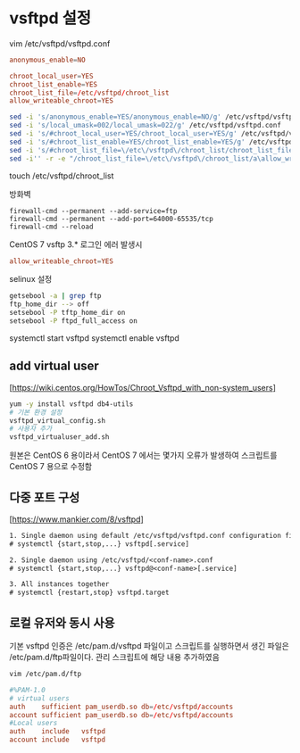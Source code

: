# vsftpd 설정

vim /etc/vsftpd/vsftpd.conf

```conf
anonymous_enable=NO

chroot_local_user=YES
chroot_list_enable=YES
chroot_list_file=/etc/vsftpd/chroot_list
allow_writeable_chroot=YES
```

```sh
sed -i 's/anonymous_enable=YES/anonymous_enable=NO/g' /etc/vsftpd/vsftpd.conf
sed -i 's/local_umask=002/local_umask=022/g' /etc/vsftpd/vsftpd.conf
sed -i 's/#chroot_local_user=YES/chroot_local_user=YES/g' /etc/vsftpd/vsftpd.conf
sed -i 's/#chroot_list_enable=YES/chroot_list_enable=YES/g' /etc/vsftpd/vsftpd.conf
sed -i 's/#chroot_list_file=\/etc\/vsftpd\/chroot_list/chroot_list_file=\/etc\/vsftpd\/chroot_list/g' /etc/vsftpd/vsftpd.conf
sed -i'' -r -e "/chroot_list_file=\/etc\/vsftpd\/chroot_list/a\allow_writeable_chroot=YES" /etc/vsftpd/vsftpd.conf
```

touch /etc/vsftpd/chroot_list

방화벽

```ch
firewall-cmd --permanent --add-service=ftp
firewall-cmd --permanent --add-port=64000-65535/tcp
firewall-cmd --reload
```

CentOS 7 vsftp 3.*  로그인 에러 발생시

```conf
allow_writeable_chroot=YES
```

selinux 설정

```sh
getsebool -a | grep ftp
ftp_home_dir --> off
setsebool -P tftp_home_dir on
setsebool -P ftpd_full_access on
```

systemctl start vsftpd
systemctl enable vsftpd

## add virtual user

[https://wiki.centos.org/HowTos/Chroot_Vsftpd_with_non-system_users]

```sh
yum -y install vsftpd db4-utils
# 기본 환경 설정
vsftpd_virtual_config.sh
# 사용자 추가
vsftpd_virtualuser_add.sh
```

원본은 CentOS 6 용이라서 CentOS 7 에서는 몇가지 오류가 발생하여
스크립트를 CentOS 7 용으로 수정함

## 다중 포트 구성

[https://www.mankier.com/8/vsftpd]

```txt
1. Single daemon using default /etc/vsftpd/vsftpd.conf configuration file
# systemctl {start,stop,...} vsftpd[.service]

2. Single daemon using /etc/vsftpd/<conf-name>.conf
# systemctl {start,stop,...} vsftpd@<conf-name>[.service]

3. All instances together
# systemctl {restart,stop} vsftpd.target
```

## 로컬 유저와 동시 사용

기본 vsftpd 인증은 /etc/pam.d/vsftpd 파일이고
스크립트를 실행하면서 생긴 파일은 /etc/pam.d/ftp파일이다.
관리 스크립트에 해당 내용 추가하였음

```sh
vim /etc/pam.d/ftp
```

```conf
#%PAM-1.0
# virtual users
auth    sufficient pam_userdb.so db=/etc/vsftpd/accounts
account sufficient pam_userdb.so db=/etc/vsftpd/accounts
#Local users
auth    include   vsftpd
account include   vsftpd
```
